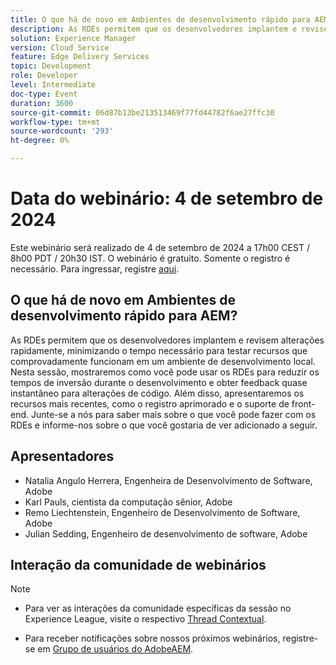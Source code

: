 ```yaml
---
title: O que há de novo em Ambientes de desenvolvimento rápido para AEM?
description: As RDEs permitem que os desenvolvedores implantem e revisem alterações rapidamente, minimizando o tempo necessário para testar recursos que comprovadamente funcionam em um ambiente de desenvolvimento local. Nesta sessão, mostraremos como você pode usar os RDEs para reduzir os tempos de inversão durante o desenvolvimento e obter feedback quase instantâneo para alterações de código. Além disso, apresentaremos os recursos mais recentes, como o registro aprimorado e o suporte de front-end. Junte-se a nós para saber mais sobre o que você pode fazer com os RDEs e informe-nos sobre o que você gostaria de ver adicionado a seguir.
solution: Experience Manager
version: Cloud Service
feature: Edge Delivery Services
topic: Development
role: Developer
level: Intermediate
doc-type: Event
duration: 3600
source-git-commit: 06d87b13be213513469f77fd44782f6ae27ffc30
workflow-type: tm+mt
source-wordcount: '293'
ht-degree: 0%

---
```


# Data do webinário: 4 de setembro de 2024

Este webinário será realizado de 4 de setembro de 2024 a 17h00 CEST / 8h00 PDT / 20h30 IST.
O webinário é gratuito. Somente o registro é necessário.
Para ingressar, registre [aqui](https://adobe.ly/4cwc5W4).

## O que há de novo em Ambientes de desenvolvimento rápido para AEM?

As RDEs permitem que os desenvolvedores implantem e revisem alterações rapidamente, minimizando o tempo necessário para testar recursos que comprovadamente funcionam em um ambiente de desenvolvimento local. Nesta sessão, mostraremos como você pode usar os RDEs para reduzir os tempos de inversão durante o desenvolvimento e obter feedback quase instantâneo para alterações de código. Além disso, apresentaremos os recursos mais recentes, como o registro aprimorado e o suporte de front-end. Junte-se a nós para saber mais sobre o que você pode fazer com os RDEs e informe-nos sobre o que você gostaria de ver adicionado a seguir.

## Apresentadores

* Natalia Angulo Herrera, Engenheira de Desenvolvimento de Software, Adobe
* Karl Pauls, cientista da computação sênior, Adobe
* Remo Liechtenstein, Engenheiro de Desenvolvimento de Software, Adobe
* Julian Sedding, Engenheiro de desenvolvimento de software, Adobe

## Interação da comunidade de webinários

>[!NOTE]
>
>* Para ver as interações da comunidade específicas da sessão no Experience League, visite o respectivo [Thread Contextual](https://adobe.ly/3M8MFTE).
>
>* Para receber notificações sobre nossos próximos webinários, registre-se em [Grupo de usuários do AdobeAEM](https://aem-augs.adobe.com/).
